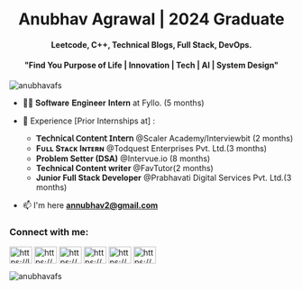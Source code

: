 
<h1 align="center">Anubhav Agrawal | 2024 Graduate</h1>
<h4 align="center">Leetcode, C++, Technical Blogs, Full Stack, DevOps.</h4>
<!-- <h3 align="center"> </h3> -->
<h4  align="center">"Find You Purpose of Life | Innovation | Tech | AI | System Design"</h4>

<p align="left"> <img src="https://komarev.com/ghpvc/?username=anubhavafs&label=Profile%20views&color=0e75b6&style=flat" alt="anubhavafs" /> </p>

- 👨‍💻 𝐒𝐨𝐟𝐭𝐰𝐚𝐫𝐞 𝐄𝐧𝐠𝐢𝐧𝐞𝐞𝐫 𝐈𝐧𝐭𝐞𝐫𝐧 at Fyllo. (5 months)

- 📄 Experience [Prior Internships at] : <ul><li><b>𝖳𝖾𝖼𝗁𝗇𝗂𝖼𝖺𝗅 𝖢𝗈𝗇𝗍𝖾𝗇𝗍 𝖨𝗇𝗍𝖾𝗋𝗇</b> @Scaler Academy/Interviewbit (2 months)</li> <li><b>Fᴜʟʟ Sᴛᴀᴄᴋ Iɴᴛᴇʀɴ</b> @Todquest Enterprises Pvt. Ltd.(3 months)</li> <li><b> Problem Setter (DSA)</b> @Intervue.io (8 months) </li> <li><b>Technical Content writer </b>@FavTutor(2 months)</li> <li><b>Junior Full Stack Developer</b> @Prabhavati Digital Services Pvt. Ltd.(3 months)</li></ul>

- 📫 I'm here **annubhav2@gmail.com**


<h3 align="left">Connect with me:</h3>
<p align="left">
 <a href="https://www.leetcode.com/https://leetcode.com/annubhav001/" target="blank"><img align="center" src="https://raw.githubusercontent.com/rahuldkjain/github-profile-readme-generator/master/src/images/icons/Social/leet-code.svg" alt="https://leetcode.com/annubhav001/" height="30" width="40" /></a>
  <a href="https://auth.geeksforgeeks.org/user/https://auth.geeksforgeeks.org/user/annubhav2" target="blank"><img align="center" src="https://raw.githubusercontent.com/rahuldkjain/github-profile-readme-generator/master/src/images/icons/Social/geeks-for-geeks.svg" alt="https://auth.geeksforgeeks.org/user/annubhav2" height="30" width="40" /></a>
<a href="https://linkedin.com/in/https://www.linkedin.com/in/anubhav-agrawal-766b23203/" target="blank"><img align="center" src="https://raw.githubusercontent.com/rahuldkjain/github-profile-readme-generator/master/src/images/icons/Social/linked-in-alt.svg" alt="https://www.linkedin.com/in/anubhav-agrawal-766b23203/" height="30" width="40" /></a>
<a href="https://www.codechef.com/users/https://www.codechef.com/users/anubhav448" target="blank"><img align="center" src="https://cdn.jsdelivr.net/npm/simple-icons@3.1.0/icons/codechef.svg" alt="https://www.codechef.com/users/anubhav448" height="30" width="40" /></a>
<a href="https://www.hackerrank.com/https://www.hackerrank.com/anubhav448?hr_r=1" target="blank"><img align="center" src="https://raw.githubusercontent.com/rahuldkjain/github-profile-readme-generator/master/src/images/icons/Social/hackerrank.svg" alt="https://www.hackerrank.com/anubhav448?hr_r=1" height="30" width="40" /></a>
<a href="https://codeforces.com/profile/https://codeforces.com/profile/annubhav448" target="blank"><img align="center" src="https://raw.githubusercontent.com/rahuldkjain/github-profile-readme-generator/master/src/images/icons/Social/codeforces.svg" alt="https://codeforces.com/profile/annubhav448" height="30" width="40" /></a>
</p>



<p><img align="center" src="https://github-readme-streak-stats.herokuapp.com/?user=anubhavafs&" alt="anubhavafs" /></p>

